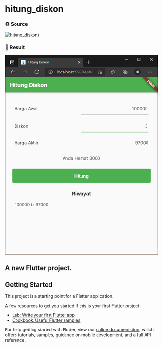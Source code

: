 # hitung_diskon

### ♻ Source

[![hitung_diskon)](https://github-readme-stats.vercel.app/api/pin?username=salsasabielar&repo=perhitungan_diskon&title_color=fff&icon_color=fff&text_color=fff&bg_color=4caf50)](https://github.com/salsasabielar/perhitungan_diskon)

### 📑 Result

![result](img/hitung_diskon.png)

## A new Flutter project.

## Getting Started

This project is a starting point for a Flutter application.

A few resources to get you started if this is your first Flutter project:

- [Lab: Write your first Flutter app](https://flutter.dev/docs/get-started/codelab)
- [Cookbook: Useful Flutter samples](https://flutter.dev/docs/cookbook)

For help getting started with Flutter, view our
[online documentation](https://flutter.dev/docs), which offers tutorials,
samples, guidance on mobile development, and a full API reference.
